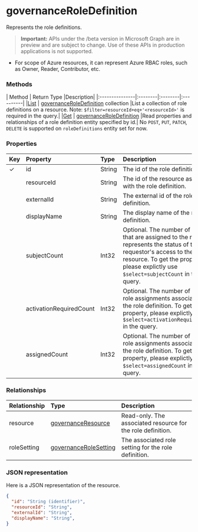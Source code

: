 # governanceRoleDefinition 
Represents the role definitions. 

> **Important:** APIs under the /beta version in Microsoft Graph are in preview and are subject to change. Use of these APIs in production applications is not supported.

* For scope of Azure resources, it can represent Azure RBAC roles, such as Owner, Reader, Contributor, etc.


### Methods

| Method		  | Return Type	|Description|
|:---------------|:--------|:--------|:----------|
|[List](../api/governanceroledefinition_list.md) | [governanceRoleDefinition](../resources/governanceroledefinition.md) collection |List a collection of role definitions on a resource. Note: `$filter=resourceId+eq+'<resourceId>'` is required in the query.|
|[Get](../api/governanceroledefinition_get.md) | [governanceRoleDefinition](../resources/governanceroledefinition.md) |Read properties and relationships of a role definition entity specified by id.|
No `POST`, `PUT`, `PATCH`, `DELETE` is supported on `roleDefinitions` entity set for now.
### Properties
| Key | Property	| Type	    |Description|
|:----|:----------|:----------|:----------|
|✓    |id         |String     |The id of the role definition. |
|     |resourceId |String     |The id of the resource associated with the role definition. |
|     |externalId   |String     |The external id of the role definition.|
|     |displayName|String     |The display name of the role definition.|
|     |subjectCount|Int32     |Optional. The number of subjects that are assigned to the role. It represents the status of the requestor's access to the resource. To get the property, please explictly use `$select=subjectCount` in the query.|
|     |activationRequiredCount|Int32|Optional. The number of eligible role assignments associated with the role definition. To get the property, please explictly use `$select=activationRequiredCount` in the query.|
|     |assignedCount|Int32    |Optional. The number of active role assignments associated with the role definition.  To get the property, please explictly use `$select=assignedCount` in the query.|


### Relationships
| Relationship | Type	|Description|
|:---------------|:--------|:----------|
|resource|[governanceResource](../resources/governanceresource.md)|Read-only. The associated resource for the role definition.|
|roleSetting|[governanceRoleSetting](../resources/governancerolesetting.md)|The associated role setting for the role definition.|

### JSON representation

Here is a JSON representation of the resource.

```json
{
  "id": "String (identifier)",
  "resourceId": "String",
  "externalId": "String",
  "displayName": "String",
}

```